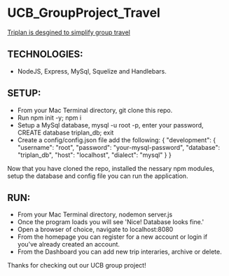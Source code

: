 # UCB_GroupProject_Travel

[Triplan is desgined to simplify group travel](https://ucbgroupprojecttravel.herokuapp.com/)


## TECHNOLOGIES:
* NodeJS, Express, MySql, Squelize and Handlebars.


## SETUP:
* From your Mac Terminal directory, git clone this repo.
* Run npm init -y; npm i
* Setup a MySql database, mysql -u root -p, enter your password, CREATE database triplan_db; exit
* Create a config/config.json file add the following:
{
    "development": { 
        "username": "root",
        "password": "your-mysql-password", 
        "database": "triplan_db",
        "host": "localhost",
        "dialect": "mysql"
    }
}


Now that you have cloned the repo, installed the nessary npm modules, setup the database and config file you can run the application. 


## RUN:
* From your Mac Terminal directory, nodemon server.js
* Once the program loads you will see 'Nice! Database looks fine.'
* Open a browser of choice, navigate to localhost:8080
* From the homepage you can register for a new account or login if you've already created an account.
* From the Dashboard you can add new trip interaries, archive or delete.

Thanks for checking out our UCB group project!
